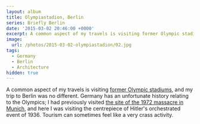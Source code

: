 ```yaml
---
layout: album
title: Olympiastadion, Berlin
series: Briefly Berlin
date: '2015-03-02 20:46:00 +0000'
excerpt: A common aspect of my travels is visiting former Olympic stadiums, and my trip to Berlin was no different.
image:
  url: /photos/2015-03-02-olympiastadion/02.jpg
tags:
  - Germany
  - Berlin
  - Architecture
hidden: true
---
```

A common aspect of my travels is visiting [former Olympic stadiums][1], and my trip to Berlin was no different. Germany has an unfortunate history relating to the Olympics; I had previously visited [the site of the 1972 massacre in Munich][2], and here I was visiting the centrepiece of Hitler's orchestrated event of 1936. Tourism can sometimes feel like a very crass activity.

[1]: https://en.wikipedia.org/wiki/Olympic_Stadium
[2]: https://www.flickr.com/photos/paulrobertlloyd/4164185532/in/set-72157622824259243
